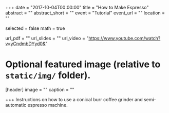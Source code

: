 +++
date = "2017-10-04T00:00:00"
title = "How to Make Espresso"
abstract = ""
abstract_short = ""
event = "Tutorial"
event_url = ""
location = ""

selected = false
math = true

url_pdf = ""
url_slides = ""
url_video = "https://www.youtube.com/watch?v=yCndmbDYyd0&"

# Optional featured image (relative to `static/img/` folder).
[header]
image = ""
caption = ""

+++
Instructions on how to use a conical burr coffee grinder and semi-automatic
espresso machine.
